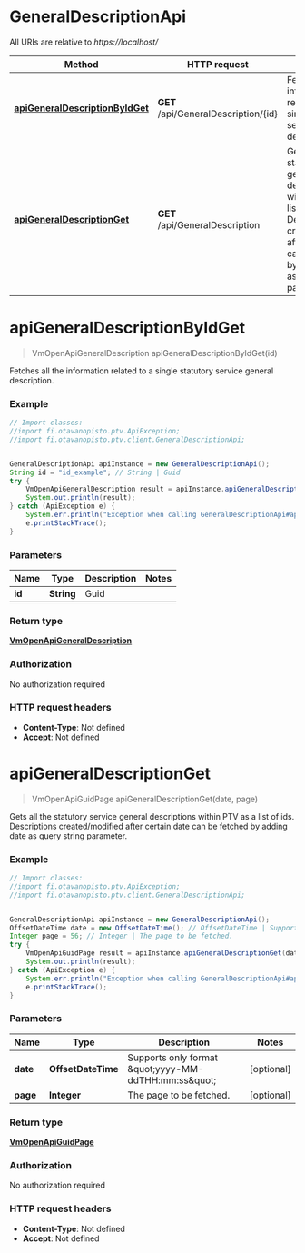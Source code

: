 # GeneralDescriptionApi

All URIs are relative to *https://localhost/*

Method | HTTP request | Description
------------- | ------------- | -------------
[**apiGeneralDescriptionByIdGet**](GeneralDescriptionApi.md#apiGeneralDescriptionByIdGet) | **GET** /api/GeneralDescription/{id} | Fetches all the information related to a single statutory service general description.
[**apiGeneralDescriptionGet**](GeneralDescriptionApi.md#apiGeneralDescriptionGet) | **GET** /api/GeneralDescription | Gets all the statutory service general descriptions within PTV as a list of ids.              Descriptions created/modified after certain date can be fetched by adding date as query string parameter.


<a name="apiGeneralDescriptionByIdGet"></a>
# **apiGeneralDescriptionByIdGet**
> VmOpenApiGeneralDescription apiGeneralDescriptionByIdGet(id)

Fetches all the information related to a single statutory service general description.

### Example
```java
// Import classes:
//import fi.otavanopisto.ptv.ApiException;
//import fi.otavanopisto.ptv.client.GeneralDescriptionApi;


GeneralDescriptionApi apiInstance = new GeneralDescriptionApi();
String id = "id_example"; // String | Guid
try {
    VmOpenApiGeneralDescription result = apiInstance.apiGeneralDescriptionByIdGet(id);
    System.out.println(result);
} catch (ApiException e) {
    System.err.println("Exception when calling GeneralDescriptionApi#apiGeneralDescriptionByIdGet");
    e.printStackTrace();
}
```

### Parameters

Name | Type | Description  | Notes
------------- | ------------- | ------------- | -------------
 **id** | **String**| Guid |

### Return type

[**VmOpenApiGeneralDescription**](VmOpenApiGeneralDescription.md)

### Authorization

No authorization required

### HTTP request headers

 - **Content-Type**: Not defined
 - **Accept**: Not defined

<a name="apiGeneralDescriptionGet"></a>
# **apiGeneralDescriptionGet**
> VmOpenApiGuidPage apiGeneralDescriptionGet(date, page)

Gets all the statutory service general descriptions within PTV as a list of ids.              Descriptions created/modified after certain date can be fetched by adding date as query string parameter.

### Example
```java
// Import classes:
//import fi.otavanopisto.ptv.ApiException;
//import fi.otavanopisto.ptv.client.GeneralDescriptionApi;


GeneralDescriptionApi apiInstance = new GeneralDescriptionApi();
OffsetDateTime date = new OffsetDateTime(); // OffsetDateTime | Supports only format \"yyyy-MM-ddTHH:mm:ss\"
Integer page = 56; // Integer | The page to be fetched.
try {
    VmOpenApiGuidPage result = apiInstance.apiGeneralDescriptionGet(date, page);
    System.out.println(result);
} catch (ApiException e) {
    System.err.println("Exception when calling GeneralDescriptionApi#apiGeneralDescriptionGet");
    e.printStackTrace();
}
```

### Parameters

Name | Type | Description  | Notes
------------- | ------------- | ------------- | -------------
 **date** | **OffsetDateTime**| Supports only format \&quot;yyyy-MM-ddTHH:mm:ss\&quot; | [optional]
 **page** | **Integer**| The page to be fetched. | [optional]

### Return type

[**VmOpenApiGuidPage**](VmOpenApiGuidPage.md)

### Authorization

No authorization required

### HTTP request headers

 - **Content-Type**: Not defined
 - **Accept**: Not defined

